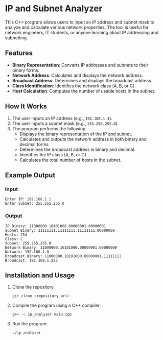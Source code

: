 # IP and Subnet Analyzer

This C++ program allows users to input an IP address and subnet mask to analyze and calculate various network properties. The tool is useful for network engineers, IT students, or anyone learning about IP addressing and subnetting.

## Features

- **Binary Representation**: Converts IP addresses and subnets to their binary forms.
- **Network Address**: Calculates and displays the network address.
- **Broadcast Address**: Determines and displays the broadcast address.
- **Class Identification**: Identifies the network class (A, B, or C).
- **Host Calculation**: Computes the number of usable hosts in the subnet.

## How It Works

1. The user inputs an IP address (e.g., `192.168.1.1`).
2. The user inputs a subnet mask (e.g., `255.255.255.0`).
3. The program performs the following:
   - Displays the binary representation of the IP and subnet.
   - Calculates and outputs the network address in both binary and decimal forms.
   - Determines the broadcast address in binary and decimal.
   - Identifies the IP class (A, B, or C).
   - Calculates the total number of hosts in the subnet.

## Example Output

### Input
```
Enter IP: 192.168.1.1
Enter Subnet: 255.255.255.0
```

### Output
```
IP Binary: 11000000.10101000.00000001.00000001
Subnet Binary: 11111111.11111111.11111111.00000000
Hosts: 254
Class: C
Subnet: 255.255.255.0
Network Binary: 11000000.10101000.00000001.00000000
Network: 192.168.1.0
Broadcast Binary: 11000000.10101000.00000001.11111111
Broadcast: 192.168.1.255
```

## Installation and Usage

1. Clone the repository:
   ```bash
   git clone <repository_url>
   ```
2. Compile the program using a C++ compiler:
   ```bash
   g++ -o ip_analyzer main.cpp
   ```
3. Run the program:
   ```bash
   ./ip_analyzer
   ```
